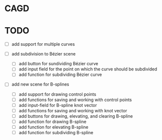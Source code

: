 # CAGD

# TODO

- [ ] add support for multiple curves

- [ ] add subdivision to Bézier scene
  - [ ] add button for sundividing Bézier curve
  - [ ] add input field for the point on which the curve should be subdivided
  - [ ] add function for subdividing Bézier curve

- [ ] add new scene for B-splines
  - [ ] add support for drawing control points
  - [ ] add functions for saving and working with control points
  - [ ] add input-field for B-spline knot vector
  - [ ] add functions for saving and working with knot vector
  - [ ] add buttons for drawing, elevating, and clearing B-spline
  - [ ] add function for drawing B-spline
  - [ ] add function for elevating B-spline
  - [ ] add function for subdividing B-spline
